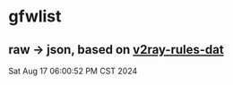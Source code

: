 # gfwlist
## raw -> json, based on [v2ray-rules-dat](https://github.com/Loyalsoldier/v2ray-rules-dat)
Sat Aug 17 06:00:52 PM CST 2024

